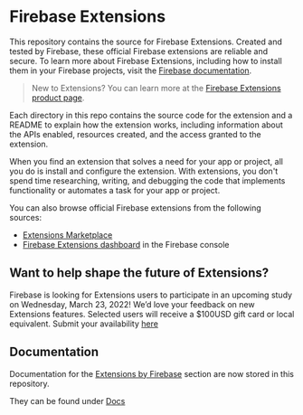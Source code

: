# Firebase Extensions

This repository contains the source for Firebase Extensions. Created and tested by Firebase, these official Firebase extensions are reliable and secure. To learn more about Firebase Extensions, including how to install them in your Firebase projects, visit the [Firebase documentation](https://firebase.google.com/docs/extensions).

> New to Extensions? You can learn more at the [Firebase Extensions product page](https://firebase.google.com/products/extensions).

Each directory in this repo contains the source code for the extension and a README to explain how the extension works, including information about the APIs enabled, resources created, and the access granted to the extension.

When you find an extension that solves a need for your app or project, all you do is install and configure the extension. With extensions, you don't spend time researching, writing, and debugging the code that implements functionality or automates a task for your app or project.

You can also browse official Firebase extensions from the following sources:

* [Extensions Marketplace](https://extensions.dev)
* [Firebase Extensions dashboard](https://console.firebase.google.com/project/_/extensions/) in the Firebase console

## Want to help shape the future of Extensions?

Firebase is looking for Extensions users to participate in an upcoming study on Wednesday, March 23, 2022! We’d love your feedback on new Extensions features. Selected users will receive a $100USD gift card or local equivalent. Submit your availability [here](https://forms.gle/TaBf17RMfgWydx5QA)

## Documentation

Documentation for the [Extensions by Firebase](https://firebase.google.com/docs/extensions) section are now stored in this repository.

They can be found under [Docs](https://github.com/firebase/extensions/docs)
